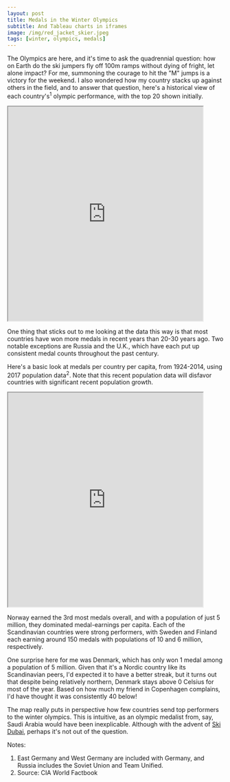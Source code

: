 ```yaml
---
layout: post
title: Medals in the Winter Olympics
subtitle: And Tableau charts in iframes
image: /img/red_jacket_skier.jpeg
tags: [winter, olympics, medals]
---
```


The Olympics are here, and it's time to ask the quadrennial question: how on Earth do the ski jumpers fly off 100m ramps without dying of fright, let alone impact? For me, summoning the courage to hit the "M" jumps is a victory for the weekend.
I also wondered how my country stacks up against others in the field, and to answer that question, here's a historical view of each country's<sup>1</sup> olympic performance, with the top 20 shown initially.

<style> .responsive-wrap iframe{ max-width: 100%;} </style>
<iframe src="https://public.tableau.com/views/winter_olympic_medals_chart_CY/Dashboard1?:showVizHome=no&:embed=true" width="90%" height="500"></iframe>

One thing that sticks out to me looking at the data this way is that most countries have won more medals in recent years than 20-30 years ago. Two notable exceptions are Russia and the U.K., which have each put up consistent medal counts throughout the past century.

Here's a basic look at medals per country per capita, from 1924-2014, using 2017 population data<sup>2</sup>. Note that this recent population data will disfavor countries with significant recent population growth.

<style> .responsive-wrap iframe{ max-width: 100%;} </style>
<iframe src="https://public.tableau.com/shared/4NR739M7D?:showVizHome=no&:embed=true" width="90%" height="500"></iframe>

Norway earned the 3rd most medals overall, and with a population of just 5 million, they dominated medal-earnings per capita. Each of the Scandinavian countries were strong performers, with Sweden and Finland each earning around 150 medals with populations of 10 and 6 million, respectively. 

One surprise here for me was Denmark, which has only won 1 medal among a population of 5 million. Given that it's a Nordic country like its Scandinavian peers, I'd expected it to have a better streak, but it turns out that despite being relatively northern, Denmark stays above 0 Celsius for most of the year. Based on how much my friend in Copenhagen complains, I'd have thought it was consistently 40 below!

The map really puts in perspective how few countries send top performers to the winter olympics. This is intuitive, as an olympic medalist from, say, Saudi Arabia would have been inexplicable. Although with the advent of [Ski Dubai](https://www.theplaymania.com/skidubai/ski-dubai-overview), perhaps it's not out of the question.

Notes:
1. East Germany and West Germany are included with Germany, and Russia includes the Soviet Union and Team Unified.
2. Source: CIA World Factbook
